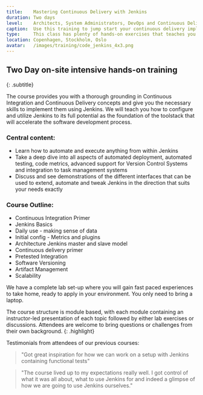 ```yaml
---
title:    Mastering Continuous Delivery with Jenkins
duration: Two days
level:    Architects, System Administrators, DevOps and Continuous Delivery practitioners
caption:  Use this training to jump start your continuous delivery implementation
type:     This class has plenty of hands-on exercises that teaches you how to implement Continuous Delivery with Jenkins
location: Copenhagen, Stockholm, Oslo
avatar:   /images/training/code_jenkins_4x3.png
---
```


## Two Day on-site intensive hands-on training
{: .subtitle}

The course provides you with a thorough grounding in Continuous Integration and Continuous Delivery concepts and give you the necessary skills to implement them using Jenkins.
We will teach you how to configure and utilize Jenkins to its full potential as the foundation of the toolstack that will accelerate the software development process.

### Central content:

* Learn how to automate and execute anything from within Jenkins
* Take a deep dive into all aspects of automated deployment, automated testing, code metrics, advanced support for Version Control Systems and integration to task management systems
* Discuss and see demonstrations of the different interfaces that can be used to extend, automate and tweak Jenkins in the direction that suits your needs exactly


### Course Outline:

* Continuous Integration Primer
* Jenkins Basics
* Daily use - making sense of data
* Initial config - Metrics and plugins
* Architecture Jenkins master and slave model
* Continuous delivery primer
* Pretested Integration
* Software Versioning
* Artifact Management
* Scalability


We have a complete lab set-up where you will gain fast paced experiences to take home, ready to apply in your environment.
You only need to bring a laptop.


The course structure is module based, with each module containing an instructor-led presentation of each topic followed by either lab exercises or discussions.
Attendees are welcome to bring questions or challenges from their own background.
{: .highlight}

Testimonials from attendees of our previous courses:

> "Got great inspiration for how we can work on a setup with Jenkins containing functional tests"

> "The course lived up to my expectations really well. I got control of what it was all about, what to use Jenkins for and indeed a glimpse of how we are going to use Jenkins ourselves."

